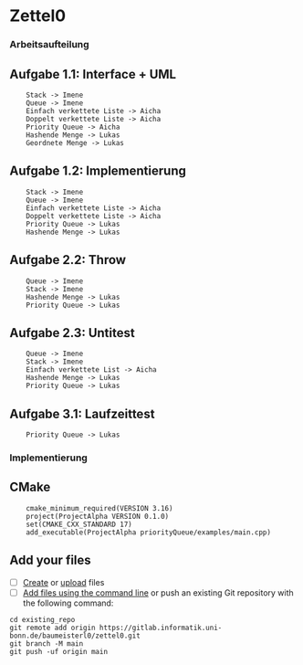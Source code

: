 # Zettel0

### Arbeitsaufteilung

## Aufgabe 1.1: Interface + UML
        Stack -> Imene
        Queue -> Imene
        Einfach verkettete Liste -> Aicha
        Doppelt verkettete Liste -> Aicha
        Priority Queue -> Aicha
        Hashende Menge -> Lukas
        Geordnete Menge -> Lukas 

    
## Aufgabe 1.2: Implementierung
        Stack -> Imene
        Queue -> Imene
        Einfach verkettete Liste -> Aicha
        Doppelt verkettete Liste -> Aicha
        Priority Queue -> Lukas
        Hashende Menge -> Lukas


## Aufgabe 2.2: Throw 
        Queue -> Imene
        Stack -> Imene
        Hashende Menge -> Lukas
        Priority Queue -> Lukas


## Aufgabe 2.3: Untitest
        Queue -> Imene
        Stack -> Imene
        Einfach verkettete List -> Aicha
        Hashende Menge -> Lukas
        Priority Queue -> Lukas


## Aufgabe 3.1: Laufzeittest
        Priority Queue -> Lukas


### Implementierung

## CMake
        cmake_minimum_required(VERSION 3.16)
        project(ProjectAlpha VERSION 0.1.0)
        set(CMAKE_CXX_STANDARD 17)
        add_executable(ProjectAlpha priorityQueue/examples/main.cpp)


    
    


## Add your files

- [ ] [Create](https://docs.gitlab.com/ee/user/project/repository/web_editor.html#create-a-file) or [upload](https://docs.gitlab.com/ee/user/project/repository/web_editor.html#upload-a-file) files
- [ ] [Add files using the command line](https://docs.gitlab.com/ee/gitlab-basics/add-file.html#add-a-file-using-the-command-line) or push an existing Git repository with the following command:

```
cd existing_repo
git remote add origin https://gitlab.informatik.uni-bonn.de/baumeisterl0/zettel0.git
git branch -M main
git push -uf origin main
```
